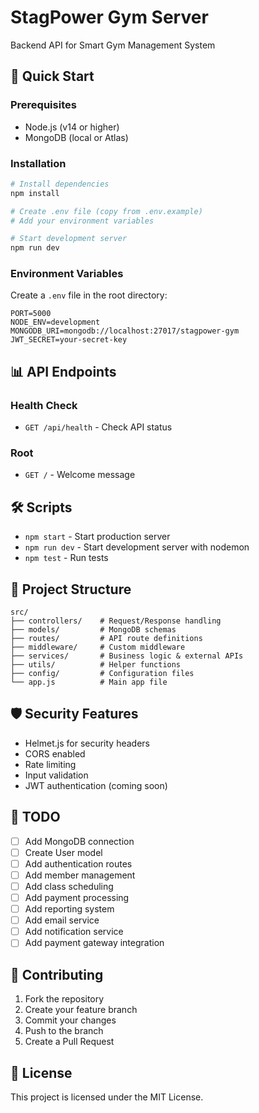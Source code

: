 # StagPower Gym Server

Backend API for Smart Gym Management System

## 🚀 Quick Start

### Prerequisites
- Node.js (v14 or higher)
- MongoDB (local or Atlas)

### Installation
```bash
# Install dependencies
npm install

# Create .env file (copy from .env.example)
# Add your environment variables

# Start development server
npm run dev
```

### Environment Variables
Create a `.env` file in the root directory:
```env
PORT=5000
NODE_ENV=development
MONGODB_URI=mongodb://localhost:27017/stagpower-gym
JWT_SECRET=your-secret-key
```

## 📊 API Endpoints

### Health Check
- `GET /api/health` - Check API status

### Root
- `GET /` - Welcome message

## 🛠️ Scripts
- `npm start` - Start production server
- `npm run dev` - Start development server with nodemon
- `npm test` - Run tests

## 📁 Project Structure
```
src/
├── controllers/    # Request/Response handling
├── models/         # MongoDB schemas
├── routes/         # API route definitions
├── middleware/     # Custom middleware
├── services/       # Business logic & external APIs
├── utils/          # Helper functions
├── config/         # Configuration files
└── app.js          # Main app file
```

## 🛡️ Security Features
- Helmet.js for security headers
- CORS enabled
- Rate limiting
- Input validation
- JWT authentication (coming soon)

## 📝 TODO
- [ ] Add MongoDB connection
- [ ] Create User model
- [ ] Add authentication routes
- [ ] Add member management
- [ ] Add class scheduling
- [ ] Add payment processing
- [ ] Add reporting system
- [ ] Add email service
- [ ] Add notification service
- [ ] Add payment gateway integration

## 🤝 Contributing
1. Fork the repository
2. Create your feature branch
3. Commit your changes
4. Push to the branch
5. Create a Pull Request

## 📄 License
This project is licensed under the MIT License.
